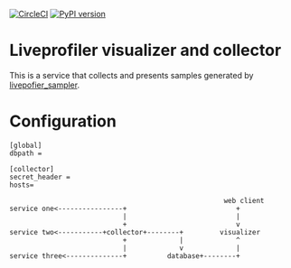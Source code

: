 [![CircleCI](https://circleci.com/gh/fieldaware/liveprofiler.svg?style=svg)](https://circleci.com/gh/fieldaware/liveprofiler)
[![PyPI version](https://badge.fury.io/py/liveprofiler.svg)](https://badge.fury.io/py/liveprofiler)

# Liveprofiler visualizer and collector

This is a service that collects and presents samples generated by [livepofier_sampler](https://github.com/fieldaware/liveprofiler_sampler).

# Configuration

```
[global]
dbpath =

[collector]
secret_header =
hosts=
```


```
                                                     web client
service one<----------------+                           +
                            |                           |
                            +                           v
service two<-----------+collector+--------+         visualizer
                            +             |             ^
                            |             v             |
service three<--------------+          database+--------+



```
